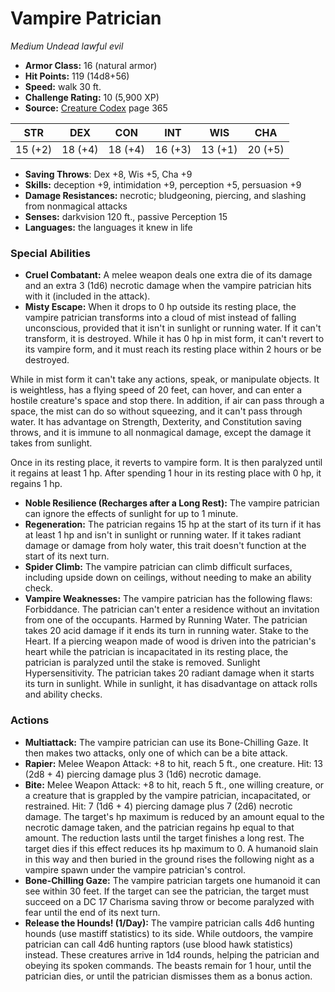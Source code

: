 # Vampire Patrician

*Medium* *Undead* *lawful evil*

- **Armor Class:** 16 (natural armor)
- **Hit Points:** 119 (14d8+56)
- **Speed:** walk 30 ft.
- **Challenge Rating:** 10 (5,900 XP)
- **Source:** [Creature Codex](https://koboldpress.com/kpstore/product/creature-codex-for-5th-edition-dnd) page 365

| STR | DEX | CON | INT | WIS | CHA |
| --- | --- | --- | --- | --- | --- |
| 15 (+2) | 18 (+4) | 18 (+4) | 16 (+3) | 13 (+1) | 20 (+5) |

- **Saving Throws**: Dex +8, Wis +5, Cha +9
- **Skills:** deception +9, intimidation +9, perception +5, persuasion +9
- **Damage Resistances:** necrotic; bludgeoning, piercing, and slashing from nonmagical attacks
- **Senses:** darkvision 120 ft., passive Perception 15
- **Languages:** the languages it knew in life
### Special Abilities
- **Cruel Combatant:** A melee weapon deals one extra die of its damage and an extra 3 (1d6) necrotic damage when the vampire patrician hits with it (included in the attack).
- **Misty Escape:** When it drops to 0 hp outside its resting place, the vampire patrician transforms into a cloud of mist instead of falling unconscious, provided that it isn't in sunlight or running water. If it can't transform, it is destroyed. While it has 0 hp in mist form, it can't revert to its vampire form, and it must reach its resting place within 2 hours or be destroyed. 

While in mist form it can't take any actions, speak, or manipulate objects. It is weightless, has a flying speed of 20 feet, can hover, and can enter a hostile creature's space and stop there. In addition, if air can pass through a space, the mist can do so without squeezing, and it can't pass through water. It has advantage on Strength, Dexterity, and Constitution saving throws, and it is immune to all nonmagical damage, except the damage it takes from sunlight. 

Once in its resting place, it reverts to vampire form. It is then paralyzed until it regains at least 1 hp. After spending 1 hour in its resting place with 0 hp, it regains 1 hp.
- **Noble Resilience (Recharges after a Long Rest):** The vampire patrician can ignore the effects of sunlight for up to 1 minute.
- **Regeneration:** The patrician regains 15 hp at the start of its turn if it has at least 1 hp and isn't in sunlight or running water. If it takes radiant damage or damage from holy water, this trait doesn't function at the start of its next turn.
- **Spider Climb:** The vampire patrician can climb difficult surfaces, including upside down on ceilings, without needing to make an ability check.
- **Vampire Weaknesses:** The vampire patrician has the following flaws:
Forbiddance. The patrician can't enter a residence without an invitation from one of the occupants.
Harmed by Running Water. The patrician takes 20 acid damage if it ends its turn in running water.
Stake to the Heart. If a piercing weapon made of wood is driven into the patrician's heart while the patrician is incapacitated in its resting place, the patrician is paralyzed until the stake is removed.
Sunlight Hypersensitivity. The patrician takes 20 radiant damage when it starts its turn in sunlight. While in sunlight, it has disadvantage on attack rolls and ability checks.
### Actions
- **Multiattack:** The vampire patrician can use its Bone-Chilling Gaze. It then makes two attacks, only one of which can be a bite attack.
- **Rapier:** Melee Weapon Attack: +8 to hit, reach 5 ft., one creature. Hit: 13 (2d8 + 4) piercing damage plus 3 (1d6) necrotic damage.
- **Bite:** Melee Weapon Attack: +8 to hit, reach 5 ft., one willing creature, or a creature that is grappled by the vampire patrician, incapacitated, or restrained. Hit: 7 (1d6 + 4) piercing damage plus 7 (2d6) necrotic damage. The target's hp maximum is reduced by an amount equal to the necrotic damage taken, and the patrician regains hp equal to that amount. The reduction lasts until the target finishes a long rest. The target dies if this effect reduces its hp maximum to 0. A humanoid slain in this way and then buried in the ground rises the following night as a vampire spawn under the vampire patrician's control.
- **Bone-Chilling Gaze:** The vampire patrician targets one humanoid it can see within 30 feet. If the target can see the patrician, the target must succeed on a DC 17 Charisma saving throw or become paralyzed with fear until the end of its next turn.
- **Release the Hounds! (1/Day):** The vampire patrician calls 4d6 hunting hounds (use mastiff statistics) to its side. While outdoors, the vampire patrician can call 4d6 hunting raptors (use blood hawk statistics) instead. These creatures arrive in 1d4 rounds, helping the patrician and obeying its spoken commands. The beasts remain for 1 hour, until the patrician dies, or until the patrician dismisses them as a bonus action.


